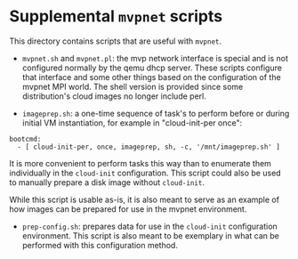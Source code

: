 # Supplemental `mvpnet` scripts

This directory contains scripts that are useful with `mvpnet`.

* `mvpnet.sh` and `mvpnet.pl`: the mvp network interface is special and is not
configured normally by the qemu dhcp server.  These scripts configure that 
interface and some other things based on the configuration of the mvpnet MPI
world.  The shell version is provided since some distribution's cloud images no 
longer include perl.

* `imageprep.sh`: a one-time sequence of task's to perform before or during 
initial VM instantiation, for example in "cloud-init-per once":
```
bootcmd:
  - [ cloud-init-per, once, imageprep, sh, -c, '/mnt/imageprep.sh' ]
```
It is more convenient to perform tasks this way than to enumerate them 
individually in the `cloud-init` configuration. This script could also be used 
to manually prepare a disk image without `cloud-init`.

While this script is usable as-is, it is also meant to serve as an example of
how images can be prepared for use in the mvpnet environment.

* `prep-config.sh`: prepares data for use in the `cloud-init` configuration
environment.  This script is also meant to be exemplary in what can be performed
with this configuration method.

